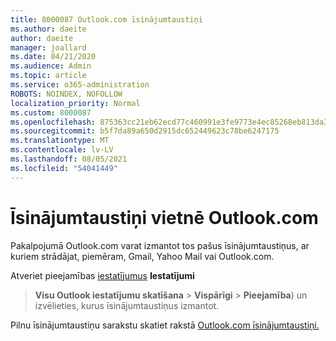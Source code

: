 ```yaml
---
title: 8000087 Outlook.com īsinājumtaustiņi
ms.author: daeite
author: daeite
manager: joallard
ms.date: 04/21/2020
ms.audience: Admin
ms.topic: article
ms.service: o365-administration
ROBOTS: NOINDEX, NOFOLLOW
localization_priority: Normal
ms.custom: 8000087
ms.openlocfilehash: 875363cc21eb62ecd77c460991e3fe9773e4ec85268eb813da3dbd13bb6bb079
ms.sourcegitcommit: b5f7da89a650d2915dc652449623c78be6247175
ms.translationtype: MT
ms.contentlocale: lv-LV
ms.lasthandoff: 08/05/2021
ms.locfileid: "54041449"
---
```

# <a name="keyboard-shortcuts-in-outlookcom"></a>Īsinājumtaustiņi vietnē Outlook.com

Pakalpojumā Outlook.com varat izmantot tos pašus īsinājumtaustiņus, ar kuriem strādājat, piemēram, Gmail, Yahoo Mail vai Outlook.com.

Atveriet pieejamības [iestatījumus](https://go.microsoft.com/fwlink/?linkid=2080840) **Iestatījumi** 
 > **Visu Outlook iestatījumu skatīšana**  >  **Vispārīgi**  >  **Pieejamība**) un izvēlieties, kurus īsinājumtaustiņus izmantot.

Pilnu īsinājumtaustiņu sarakstu skatiet rakstā [Outlook.com īsinājumtaustiņi.](https://support.microsoft.com/topic/keyboard-shortcuts-for-outlook-3cdeb221-7ae5-4c1d-8c1d-9e63216c1efd)